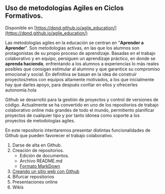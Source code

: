 ## Uso de metodologías Agiles en Ciclos Formativos.

Disponible en [https://dpnd.github.io/agile_education/](https://dpnd.github.io/agile_education/)

Las metodologías agiles en la educación se centran en "**Aprender a Aprender**". Son metodologías activas, en las que los alumnos son protagonistas de su propio proceso de aprendizaje. Basadas en el trabajo colaborativo y en equipo, persiguen un aprendizaje práctico, en donde se **aprenda haciendo**, enfrentando a los alumnos a experiencias lo más reales posibles que consigan estimular al alumnno y que garantice su compromiso emocional y social. En definitiva se basan en la idea de construir proyectos/retos con equipos altamente motivados, a los que inicialmente hay que darles apoyo, para después confiar en ellos y ofrecerles autonomía.hola

Github se desarrolló para la gestión de proyectos y control de versiones de código. Actualmente se ha convertido en uno de los repositorios de trabajo colaborativo online más grandes de todo el mundo, permitiento planificar proyectos de cualquier tipo y por tanto idónea como soporte a los proyectos de metodologías agiles.

En este repositorio intentaremos presentar distintas funcionalidades de Github que pueden favorecer el trabajo colaborativo.

1. Darse de alta en Github.
1. Creación de repositorios.
   * Edición de documentos.
   * Archivo README.md
   * [Formato MarkDown](https://guides.github.com/features/mastering-markdown/#GitHub-flavored-markdown)
1. [Creando un sitio web con Github](https://dpnd.github.io/agile_education//sitio_web.html)
1. Bifurcar repositorios
1. Presentaciones online
1. Wikis
